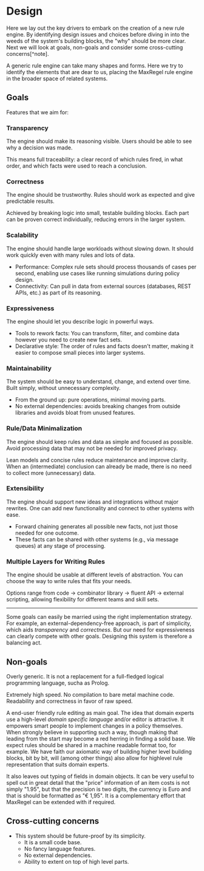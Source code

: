 # Design

Here we lay out the key drivers to embark on the creation of a new rule engine.
By identifying design issues and choices before diving in into the weeds of the system's building blocks, the "why" should be more clear. Next we will look at goals, non-goals and consider some cross-cutting concerns[^note].

A generic rule engine can take many shapes and forms. Here we try to identify the elements that are dear to us, placing the MaxRegel rule engine in the broader space of related systems.

## Goals
Features that we aim for:

### Transparency

The engine should make its reasoning visible. Users should be able to see why a decision was made.

This means full traceability: a clear record of which rules fired, in what order, and which facts were used to reach a conclusion.

### Correctness

The engine should be trustworthy. Rules should work as expected and give predictable results.

Achieved by breaking logic into small, testable building blocks. Each part can be proven correct individually, reducing errors in the larger system.

### Scalability

The engine should handle large workloads without slowing down. It should work quickly even with many rules and lots of data.

- Performance: Complex rule sets should process thousands of cases per second, enabling use cases like running simulations during policy design.
- Connectivity: Can pull in data from external sources (databases, REST APIs, etc.) as part of its reasoning.

### Expressiveness

The engine should let you describe logic in powerful ways. 

- Tools to rework facts: You can transform, filter, and combine data however you need to create new fact sets.
- Declarative style: The order of rules and facts doesn't matter, making it easier to compose small pieces into larger systems.

### Maintainability

The system should be easy to understand, change, and extend over time. Built simply, without unnecessary complexity.

- From the ground up: pure operations, minimal moving parts.
- No external dependencies: avoids breaking changes from outside libraries and avoids bloat from unused features.

### Rule/Data Minimalization

The engine should keep rules and data as simple and focused as possible. Avoid processing data that may not be needed for improved privacy.

Lean models and concise rules reduce maintenance and improve clarity. When an (intermediate) conclusion can already be made, there is no need to collect more (unnecessary) data. 

### Extensibility

The engine should support new ideas and integrations without major rewrites. One can add new functionality and connect to other systems with ease.

- Forward chaining generates all possible new facts, not just those needed for one outcome.
- These facts can be shared with other systems (e.g., via message queues) at any stage of processing.

### Multiple Layers for Writing Rules

The engine should be usable at different levels of abstraction. You can choose the way to write rules that fits your needs.

Options range from code → combinator library → fluent API → external scripting, allowing flexibility for different teams and skill sets.

---

Some goals can easily be married using the right implementation strategy. For example, an external-dependency-free approach, is part of simplicity, which aids *transparency* and *correctness*.
But our need for expressiveness can clearly compete with other goals. Designing this system is therefore a balancing act.

## Non-goals

Overly generic. It is not a replacement for a full-fledged logical programming language, sucha as Prolog.

Extremely high speed. No compilation to bare metal machine code. Readability and correctness in favor of raw speed.

A end-user friendly rule editing as main goal. The idea that domain experts use a high-level *domain specific language* and/or editor is attractive. It empowers smart people to implement changes in a policy themselves. When strongly believe in supporting such a way, though making that leading from the start may become a red herring in finding a solid base. We expect rules should be shared in a machine readable format too, for example. We have faith our axiomatic way of building higher level building blocks, bit by bit, will (among other things) also allow for highlevel rule representation that suits domain experts.

It also leaves out typing of fields in domain objects. It can be very useful to spell out in great detail that the "price" information of an item costs is not simply "1.95", but that the precision is two digits, the currency is Euro and that is should be formatted as "€ 1,95". It is a complementary effort that MaxRegel can be extended with if required.

## Cross-cutting concerns

- This system should be future-proof by its simplicity.
    - It is a small code base.
    - No fancy language features.
    - No external dependencies.
    - Ability to extent on top of high level parts.

